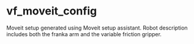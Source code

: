 # vf_moveit_config

Moveit setup generated using Moveit setup assistant. Robot description includes both the franka arm and the variable friction gripper.

